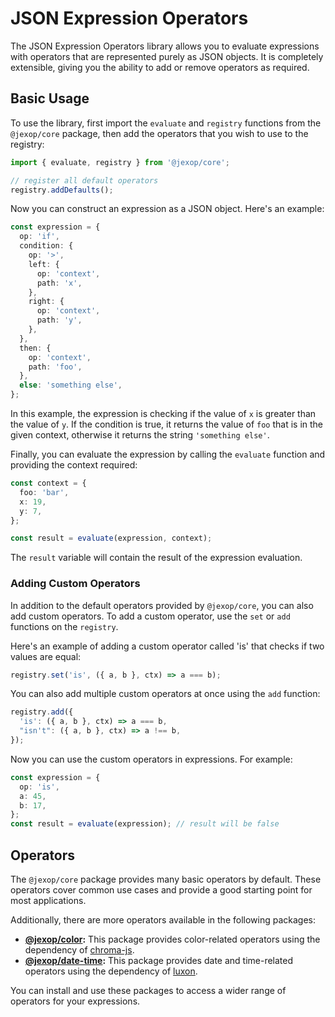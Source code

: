 # JSON Expression Operators

The JSON Expression Operators library allows you to evaluate expressions with operators that are represented purely as JSON objects. It is completely extensible, giving you the ability to add or remove operators as required.

## Basic Usage

To use the library, first import the `evaluate` and `registry` functions from the `@jexop/core` package, then add the operators that you wish to use to the registry:

```typescript
import { evaluate, registry } from '@jexop/core';

// register all default operators
registry.addDefaults();
```

Now you can construct an expression as a JSON object. Here's an example:

```typescript
const expression = {
  op: 'if',
  condition: {
    op: '>',
    left: {
      op: 'context',
      path: 'x',
    },
    right: {
      op: 'context',
      path: 'y',
    },
  },
  then: {
    op: 'context',
    path: 'foo',
  },
  else: 'something else',
};
```

In this example, the expression is checking if the value of `x` is greater than the value of `y`. If the condition is true, it returns the value of `foo` that is in the given context, otherwise it returns the string `'something else'`.

Finally, you can evaluate the expression by calling the `evaluate` function and providing the context required:

```typescript
const context = {
  foo: 'bar',
  x: 19,
  y: 7,
};

const result = evaluate(expression, context);
```

The `result` variable will contain the result of the expression evaluation.

### Adding Custom Operators

In addition to the default operators provided by `@jexop/core`, you can also add custom operators. To add a custom operator, use the `set` or `add` functions on the `registry`.

Here's an example of adding a custom operator called 'is' that checks if two values are equal:

```typescript
registry.set('is', ({ a, b }, ctx) => a === b);
```

You can also add multiple custom operators at once using the `add` function:

```typescript
registry.add({
  'is': ({ a, b }, ctx) => a === b,
  "isn't": ({ a, b }, ctx) => a !== b,
});
```

Now you can use the custom operators in expressions. For example:

```typescript
const expression = {
  op: 'is',
  a: 45,
  b: 17,
};
const result = evaluate(expression); // result will be false
```

## Operators

The `@jexop/core` package provides many basic operators by default. These operators cover common use cases and provide a good starting point for most applications.

Additionally, there are more operators available in the following packages:

- **[@jexop/color](https://www.npmjs.com/package/@jexop/color):** This package provides color-related operators using the dependency of [chroma-js](https://www.npmjs.com/package/chroma-js).
- **[@jexop/date-time](https://www.npmjs.com/package/@jexop/date-time):** This package provides date and time-related operators using the dependency of [luxon](https://www.npmjs.com/package/luxon).

You can install and use these packages to access a wider range of operators for your expressions.
